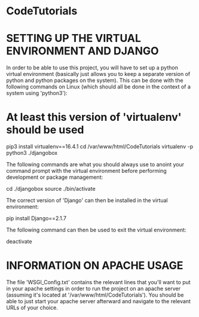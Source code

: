 # CodeTutorials

# SETTING UP THE VIRTUAL ENVIRONMENT AND DJANGO

In order to be able to use this project, you will have to set up a python virtual environment (basically just allows you to keep a separate version of python and python packages on the system). This can be done with the following commands on Linux (which should all be done in the context of a system using 'python3'):

# At least this version of 'virtualenv' should be used
pip3 install virtualenv==16.4.1
cd /var/www/html/CodeTutorials
virtualenv -p python3 ./djangobox

The following commands are what you should always use to anoint your command prompt with the virtual environment before performing development or package management:

cd ./djangobox
source ./bin/activate

The correct version of 'Django' can then be installed in the virtual environment:

pip install Django==2.1.7

The following command can then be used to exit the virtual environment:

deactivate

# INFORMATION ON APACHE USAGE

The file 'WSGI_Config.txt' contains the relevant lines that you'll want to put in your apache settings in order to run the project on an apache server (assuming it's located at '/var/www/html/CodeTutorials'). You should be able to just start your apache server afterward and navigate to the relevant URLs of your choice.  
